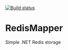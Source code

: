 [![Build status](https://ci.appveyor.com/api/projects/status/aw9q13qx3lq0i2xw?svg=true)](https://ci.appveyor.com/project/mniak/redismapper)

# RedisMapper
Simple .NET Redis storage
